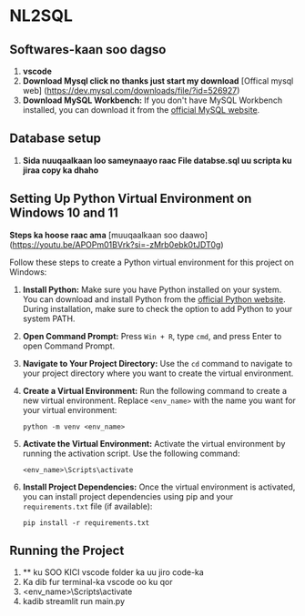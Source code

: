 # NL2SQL 

## Softwares-kaan soo dagso 
1. **vscode** 
2. **Download Mysql click no thanks just start my download** [Offical mysql web] (https://dev.mysql.com/downloads/file/?id=526927)
3. **Download MySQL Workbench:** If you don't have MySQL Workbench installed, you can download it from the [official MySQL website](https://dev.mysql.com/downloads/workbench/).


## Database setup
1. **Sida nuuqaalkaan loo sameynaayo raac File databse.sql uu scripta ku jiraa copy ka dhaho**

## Setting Up Python Virtual Environment on Windows 10 and 11

**Steps ka hoose raac ama** [muuqaalkaan soo daawo] (https://youtu.be/APOPm01BVrk?si=-zMrb0ebk0tJDT0g)

Follow these steps to create a Python virtual environment for this project on Windows:

1. **Install Python:** Make sure you have Python installed on your system. You can download and install Python from the [official Python website](https://www.python.org/downloads/). During installation, make sure to check the option to add Python to your system PATH.

2. **Open Command Prompt:** Press `Win + R`, type `cmd`, and press Enter to open Command Prompt.

3. **Navigate to Your Project Directory:** Use the `cd` command to navigate to your project directory where you want to create the virtual environment.

4. **Create a Virtual Environment:** Run the following command to create a new virtual environment. Replace `<env_name>` with the name you want for your virtual environment:
    ```
    python -m venv <env_name>
    ```

5. **Activate the Virtual Environment:** Activate the virtual environment by running the activation script. Use the following command:
    ```
    <env_name>\Scripts\activate
    ```

6. **Install Project Dependencies:** Once the virtual environment is activated, you can install project dependencies using pip and your `requirements.txt` file (if available):
    ```
    pip install -r requirements.txt
    ```

## Running the Project
1. ** ku SOO KICI vscode folder ka uu jiro code-ka
2. Ka dib fur terminal-ka vscode oo ku qor
3. <env_name>\Scripts\activate
4. kadib streamlit run main.py 

